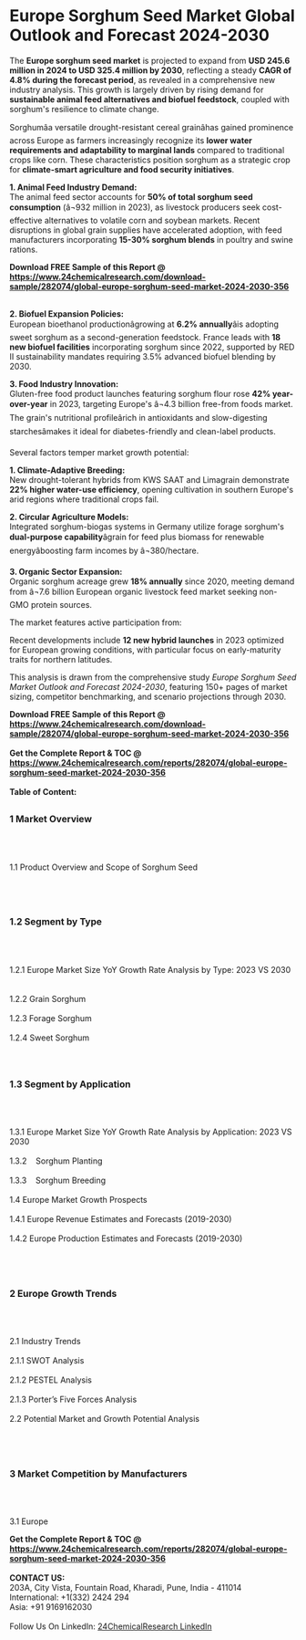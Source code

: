 <h1>Europe Sorghum Seed Market Global Outlook and Forecast 2024-2030</h1><p>The <strong>Europe sorghum seed market</strong> is projected to expand from <strong>USD 245.6 million in 2024 to USD 325.4 million by 2030</strong>, reflecting a steady <strong>CAGR of 4.8% during the forecast period</strong>, as revealed in a comprehensive new industry analysis. This growth is largely driven by rising demand for <strong>sustainable animal feed alternatives and biofuel feedstock</strong>, coupled with sorghum's resilience to climate change.</p><p>Sorghumâa versatile drought-resistant cereal grainâhas gained prominence across Europe as farmers increasingly recognize its <strong>lower water requirements and adaptability to marginal lands</strong> compared to traditional crops like corn. These characteristics position sorghum as a strategic crop for <strong>climate-smart agriculture and food security initiatives</strong>.</p><p><strong>1. Animal Feed Industry Demand:</strong><br>
The animal feed sector accounts for <strong>50% of total sorghum seed consumption</strong> (â¬932 million in 2023), as livestock producers seek cost-effective alternatives to volatile corn and soybean markets. Recent disruptions in global grain supplies have accelerated adoption, with feed manufacturers incorporating <strong>15-30% sorghum blends</strong> in poultry and swine rations.</p><div><b>Download FREE Sample of this Report @ 
            <a href="https://www.24chemicalresearch.com/download-sample/282074/global-europe-sorghum-seed-market-2024-2030-356">
            https://www.24chemicalresearch.com/download-sample/282074/global-europe-sorghum-seed-market-2024-2030-356</a></b></div><br><p><strong>2. Biofuel Expansion Policies:</strong><br>
European bioethanol productionâgrowing at <strong>6.2% annually</strong>âis adopting sweet sorghum as a second-generation feedstock. France leads with <strong>18 new biofuel facilities</strong> incorporating sorghum since 2022, supported by RED II sustainability mandates requiring 3.5% advanced biofuel blending by 2030.</p><p><strong>3. Food Industry Innovation:</strong><br>
Gluten-free food product launches featuring sorghum flour rose <strong>42% year-over-year</strong> in 2023, targeting Europe's â¬4.3 billion free-from foods market. The grain's nutritional profileârich in antioxidants and slow-digesting starchesâmakes it ideal for diabetes-friendly and clean-label products.</p><p>Several factors temper market growth potential:</p><p><strong>1. Climate-Adaptive Breeding:</strong><br>
New drought-tolerant hybrids from KWS SAAT and Limagrain demonstrate <strong>22% higher water-use efficiency</strong>, opening cultivation in southern Europe's arid regions where traditional crops fail.</p><p><strong>2. Circular Agriculture Models:</strong><br>
Integrated sorghum-biogas systems in Germany utilize forage sorghum's <strong>dual-purpose capability</strong>âgrain for feed plus biomass for renewable energyâboosting farm incomes by â¬380/hectare.</p><p><strong>3. Organic Sector Expansion:</strong><br>
Organic sorghum acreage grew <strong>18% annually</strong> since 2020, meeting demand from â¬7.6 billion European organic livestock feed market seeking non-GMO protein sources.</p><p>The market features active participation from:</p><p>Recent developments include <strong>12 new hybrid launches</strong> in 2023 optimized for European growing conditions, with particular focus on early-maturity traits for northern latitudes.</p><p>This analysis is drawn from the comprehensive study <em>Europe Sorghum Seed Market Outlook and Forecast 2024-2030</em>, featuring 150+ pages of market sizing, competitor benchmarking, and scenario projections through 2030.</p><div><b>Download FREE Sample of this Report @ 
            <a href="https://www.24chemicalresearch.com/download-sample/282074/global-europe-sorghum-seed-market-2024-2030-356">
            https://www.24chemicalresearch.com/download-sample/282074/global-europe-sorghum-seed-market-2024-2030-356</a></b></div><br><div><b>Get the Complete Report & TOC @ 
            <a href="https://www.24chemicalresearch.com/reports/282074/global-europe-sorghum-seed-market-2024-2030-356">
            https://www.24chemicalresearch.com/reports/282074/global-europe-sorghum-seed-market-2024-2030-356</a></b></div><br>
            <b>Table of Content:</b><p><h2><span style="font-size:16px"><strong>1 Market Overview&nbsp;&nbsp; &nbsp;</strong></span></h2><br />
<br />
<p>1.1 Product Overview and Scope of Sorghum Seed&nbsp;</p><br />
<br />
<h2><strong><span style="font-size:16px">1.2 Segment by Type&nbsp;&nbsp; &nbsp;</span></strong></h2><br />
<br />
<p>1.2.1 Europe Market Size YoY Growth Rate Analysis by Type: 2023 VS 2030&nbsp;&nbsp; &nbsp;<br /><br />
1.2.2 Grain Sorghum&nbsp;&nbsp; &nbsp;<br /><br />
1.2.3 Forage Sorghum<br /><br />
1.2.4 Sweet Sorghum<br /><br />
<br />
<h2><span style="font-size:16px"><strong>1.3 Segment by Application&nbsp;&nbsp;</strong></span></h2><br />
<br />
<p>1.3.1 Europe Market Size YoY Growth Rate Analysis by Application: 2023 VS 2030&nbsp;&nbsp; &nbsp;<br /><br />
1.3.2&nbsp;&nbsp; &nbsp;Sorghum Planting<br /><br />
1.3.3&nbsp;&nbsp; &nbsp;Sorghum Breeding<br /><br />
1.4 Europe Market Growth Prospects&nbsp;&nbsp; &nbsp;<br /><br />
1.4.1 Europe Revenue Estimates and Forecasts (2019-2030)&nbsp;&nbsp; &nbsp;<br /><br />
1.4.2 Europe Production Estimates and Forecasts (2019-2030)&nbsp;&nbsp;</p><br />
<br />
<h2><span style="font-size:16px"><strong>2 Europe Growth Trends&nbsp;&nbsp; &nbsp;</strong></span></h2><br />
<br />
<p>2.1 Industry Trends&nbsp;&nbsp; &nbsp;<br /><br />
2.1.1 SWOT Analysis&nbsp;&nbsp; &nbsp;<br /><br />
2.1.2 PESTEL Analysis&nbsp;&nbsp; &nbsp;<br /><br />
2.1.3 Porter&rsquo;s Five Forces Analysis&nbsp;&nbsp; &nbsp;<br /><br />
2.2 Potential Market and Growth Potential Analysis&nbsp;&nbsp; &nbsp;</p><br />
<br />
<h2><span style="font-size:16px"><strong>3 Market Competition by Manufacturers&nbsp;&nbsp; </strong> </span></h2><br />
<br />
<p>3.1 Europe </p><div><b>Get the Complete Report & TOC @ 
            <a href="https://www.24chemicalresearch.com/reports/282074/global-europe-sorghum-seed-market-2024-2030-356">
            https://www.24chemicalresearch.com/reports/282074/global-europe-sorghum-seed-market-2024-2030-356</a></b></div><br><b>CONTACT US:</b><br>
            203A, City Vista, Fountain Road, Kharadi, Pune, India - 411014<br>
            International: +1(332) 2424 294<br>
            Asia: +91 9169162030 <br><br>
            Follow Us On LinkedIn: <a href="https://www.linkedin.com/company/24chemicalresearch/">24ChemicalResearch LinkedIn</a>